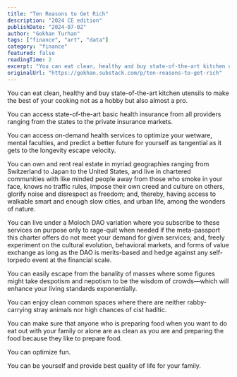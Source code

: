 ```yaml
---
title: "Ten Reasons to Get Rich"
description: "2024 CE edition"
publishDate: "2024-07-02"
author: "Gokhan Turhan"
tags: ["finance", "art", "data"]
category: "finance"
featured: false
readingTime: 2
excerpt: "You can eat clean, healthy and buy state-of-the-art kitchen utensils to make the best of your cooking not as a hobby but also almost a pro. You can access state-of-the-art basic health insurance from a..."
originalUrl: "https://gokhan.substack.com/p/ten-reasons-to-get-rich"
---
```


You can eat clean, healthy and buy state-of-the-art kitchen utensils to make the best of your cooking not as a hobby but also almost a pro.

You can access state-of-the-art basic health insurance from all providers ranging from the states to the private insurance markets.

You can access on-demand health services to optimize your wetware, mental faculties, and predict a better future for yourself as tangential as it gets to the longevity escape velocity.

You can own and rent real estate in myriad geographies ranging from Switzerland to Japan to the United States, and live in chartered communities with like minded people away from those who smoke in your face, knows no traffic rules, impose their own creed and culture on others, glorify noise and disrespect as freedom; and, thereby, having access to walkable smart and enough slow cities, and urban life, among the wonders of nature.

You can live under a Moloch DAO variation where you subscribe to these services on purpose only to rage-quit when needed if the meta-passport this charter offers do not meet your demand for given services; and, freely experiment on the cultural evolution, behavioral markets, and forms of value exchange as long as the DAO is merits-based and hedge against any self-torpedo event at the financial scale.

You can easily escape from the banality of masses where some figures might take despotism and nepotism to be the wisdom of crowds—which will enhance your living standards exponentially.

You can enjoy clean common spaces where there are neither rabby-carrying stray animals nor high chances of cist haditic.

You can make sure that anyone who is preparing food when you want to do eat out with your family or alone are as clean as you are and preparing the food because they like to prepare food.

You can optimize fun.

You can be yourself and provide best quality of life for your family.